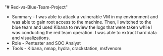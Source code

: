 "# Red-vs-Blue-Team-Project"  
- Summary - I was able to attack a vulnerable VM in my environment and was able to gain root access to the machine. Then, I switched to the blue team and used Kibana to review the logs that were taken while I was conducting the red team operation. I was able to extract hard data and visualizations.  
- Role - Pentester and SOC Analyst  
- Tools - Kibana, nmap, hydra, crackstation, msfvenom  

